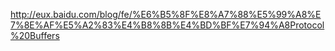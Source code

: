 http://eux.baidu.com/blog/fe/%E6%B5%8F%E8%A7%88%E5%99%A8%E7%8E%AF%E5%A2%83%E4%B8%8B%E4%BD%BF%E7%94%A8Protocol%20Buffers